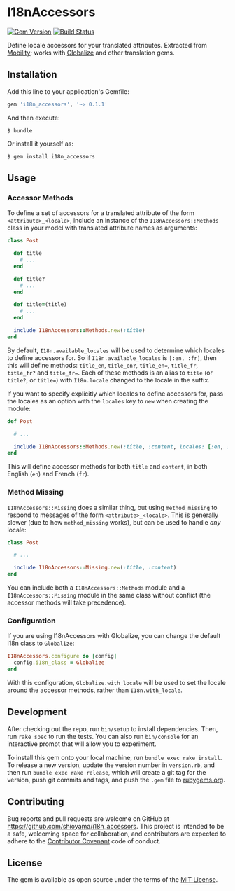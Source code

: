 # I18nAccessors

[![Gem Version](https://badge.fury.io/rb/i18n_accessors.svg)][gem]
[![Build Status](https://travis-ci.org/shioyama/i18n_accessors.svg?branch=master)][travis]

[gem]: https://rubygems.org/gems/i18n_accessors
[travis]: https://travis-ci.org/shioyama/i18n_accessors

Define locale accessors for your translated attributes. Extracted from
[Mobility](https://github.com/shioyama/mobility); works with
[Globalize](https://github.com/globalize/globalize) and other translation gems.

## Installation

Add this line to your application's Gemfile:

```ruby
gem 'i18n_accessors', '~> 0.1.1'
```

And then execute:

    $ bundle

Or install it yourself as:

    $ gem install i18n_accessors

## Usage

### Accessor Methods

To define a set of accessors for a translated attribute of the form
`<attribute>_<locale>`, include an instance of the `I18nAccessors::Methods`
class in your model with translated attribute names as arguments:

```ruby
class Post

  def title
    # ...
  end

  def title?
    # ...
  end

  def title=(title)
    # ...
  end

  include I18nAccessors::Methods.new(:title)
end
```
By default, `I18n.available_locales` will be used to determine which locales to
define accessors for. So if `I18n.available_locales` is `[:en, :fr]`, then this
will define methods: `title_en`, `title_en?`, `title_en=`, `title_fr`,
`title_fr?` and `title_fr=`. Each of these methods is an alias to `title` (or
`title?`, or `title=`) with `I18n.locale` changed to the locale in the suffix.

If you want to specify explicitly which locales to define accessors for, pass
the locales as an option with the `locales` key to `new` when creating the
module:

```ruby
def Post

  # ...

  include I18nAccessors::Methods.new(:title, :content, locales: [:en, :fr])
end
```

This will define accessor methods for both `title` and `content`, in both
English (`en`) and French (`fr`).

### Method Missing

`I18nAccessors::Missing` does a similar thing, but using `method_missing` to
respond to messages of the form `<attribute>_<locale>`. This is generally
slower (due to how `method_missing` works), but can be used to handle *any* locale:

```ruby
class Post

  # ...

  include I18nAccessors::Missing.new(:title, :content)
end
```

You can include both a `I18nAccessors::Methods` module and a
`I18nAccessors::Missing` module in the same class without conflict (the
accessor methods will take precedence).

### Configuration

If you are using I18nAccessors with Globalize, you can change the default i18n
class to `Globalize`:

```ruby
I18nAccessors.configure do |config|
  config.i18n_class = Globalize
end
```

With this configuration, `Globalize.with_locale` will be used to set the locale
around the accessor methods, rather than `I18n.with_locale`.

## Development

After checking out the repo, run `bin/setup` to install dependencies. Then, run `rake spec` to run the tests. You can also run `bin/console` for an interactive prompt that will allow you to experiment.

To install this gem onto your local machine, run `bundle exec rake install`. To release a new version, update the version number in `version.rb`, and then run `bundle exec rake release`, which will create a git tag for the version, push git commits and tags, and push the `.gem` file to [rubygems.org](https://rubygems.org).

## Contributing

Bug reports and pull requests are welcome on GitHub at https://github.com/shioyama/i18n_accessors. This project is intended to be a safe, welcoming space for collaboration, and contributors are expected to adhere to the [Contributor Covenant](http://contributor-covenant.org) code of conduct.


## License

The gem is available as open source under the terms of the [MIT License](http://opensource.org/licenses/MIT).

